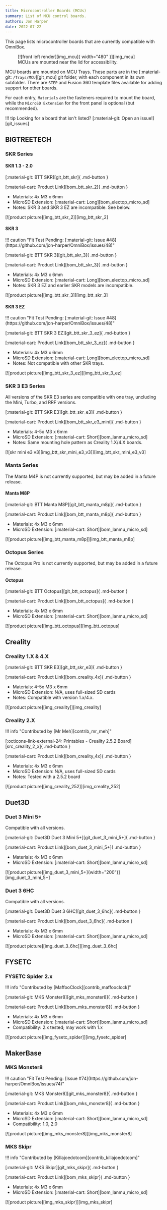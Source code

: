 ```yaml
---
title: Microcontroller Boards (MCUs)
summary: List of MCU control boards.
authors: Jon Harper
date: 2022-07-22
---
```


This page lists microcontroller boards that are currently compatible with OmniBox.

<figure markdown>
  [![front left render][img_mcu]{ width="480" }][img_mcu]
  <figcaption>MCUs are mounted near the lid for accessibility.</figcaption>
</figure>

MCU boards are mounted on MCU Trays. These parts are in the [:material-git: `/Trays/MCU`][git_mcu] git folder, with each component in its own subfolder. There are `STEP` and Fusion 360 template files available for adding support for other boards.

For each entry, `Materials` are the fasteners required to mount the board, while the `MicroSD Extension` for the front panel is optional (but recommended).

!!! tip
    Looking for a board that isn't listed? [:material-git: Open an issue!][git_issues]


<!-- Template 
<div markdown class="jh-grid-container jh-grid-2">
<div markdown class="jh-grid-para">
[:material-git: Files: ][git_]{ .md-button }

[:material-cart: Product Link][bom_]{ .md-button }

- Materials:
- MicroSD Extension: 
- Notes:
</div>
<div markdown class="jh-grid-img">
[![product picture][img_]][img_]
</div>
</div>
-->

## BIGTREETECH

### SKR Series

#### SKR 1.3 - 2.0

<div markdown class="jh-grid-container jh-grid-2">
<div markdown class="jh-grid-para">
[:material-git: BTT SKR][git_btt_skr]{ .md-button }

[:material-cart: Product Link][bom_btt_skr_2]{ .md-button }

- Materials: 4x M3 x 6mm
- MicroSD Extension: [:material-cart: Long][bom_electop_micro_sd]
- Notes: SKR 3 and SKR 3 EZ are incompatible. See below.
</div>
<div markdown class="jh-grid-img">
[![product picture][img_btt_skr_2]][img_btt_skr_2]
</div>
</div>

#### SKR 3

<div markdown class="jh-grid-container jh-grid-2">
<div markdown class="jh-grid-para">
!!! caution "Fit Test Pending: [:material-git: Issue #48](https://github.com/jon-harper/OmniBox/issues/48)"

[:material-git: BTT SKR 3][git_btt_skr_3]{ .md-button }

[:material-cart: Product Link][bom_btt_skr_3]{ .md-button }

- Materials: 4x M3 x 6mm
- MicroSD Extension: [:material-cart: Long][bom_electop_micro_sd]
- Notes: SKR 3 EZ and earlier SKR models are incompatible.
</div>
<div markdown class="jh-grid-img">
[![product picture][img_btt_skr_3]][img_btt_skr_3]
</div>
</div>

#### SKR 3 EZ

<div markdown class="jh-grid-container jh-grid-2">
<div markdown class="jh-grid-para">
!!! caution "Fit Test Pending: [:material-git: Issue #48](https://github.com/jon-harper/OmniBox/issues/48)"

[:material-git: BTT SKR 3 EZ][git_btt_skr_3_ez]{ .md-button }

[:material-cart: Product Link][bom_btt_skr_3_ez]{ .md-button }

- Materials: 4x M3 x 6mm
- MicroSD Extension: [:material-cart: Long][bom_electop_micro_sd]
- Notes: Not compatible with other SKR trays.
</div>
<div markdown class="jh-grid-img">
[![product picture][img_btt_skr_3_ez]][img_btt_skr_3_ez]
</div>
</div>

### SKR 3 E3 Series

<div markdown class="jh-grid-container jh-grid-2">
<div markdown class="jh-grid-para">
All versions of the SKR E3 series are compatible with one tray, uncluding the Mini, Turbo, and RRF versions.

[:material-git: BTT SKR E3][git_btt_skr_e3]{ .md-button }

[:material-cart: Product Link][bom_btt_skr_e3_mini]{ .md-button }

- Materials: 4-5x M3 x 6mm
- MicroSD Extension: [:material-cart: Short][bom_lanmu_micro_sd]
- Notes: Same mounting hole pattern as Creality 1.X/4.X boards.
</div>
<div markdown class="jh-grid-img">
[![skr mini e3 v3][img_btt_skr_mini_e3_v3]][img_btt_skr_mini_e3_v3]
</div>
</div>

### Manta Series

The Manta M4P is not currently supported, but may be added in a future release.

#### Manta M8P

<div markdown class="jh-grid-container jh-grid-2">
<div markdown class="jh-grid-para">

[:material-git: BTT Manta M8P][git_btt_manta_m8p]{ .md-button }

[:material-cart: Product Link][bom_btt_manta_m8p]{ .md-button }

- Materials: 4x M3 x 6mm
- MicroSD Extension: [:material-cart: Short][bom_lanmu_micro_sd]
</div>
<div markdown class="jh-grid-img">
[![product picture][img_btt_manta_m8p]][img_btt_manta_m8p]
</div>
</div>

### Octopus Series

The Octopus Pro is not currently supported, but may be added in a future release.
#### Octopus

<div markdown class="jh-grid-container jh-grid-2">
<div markdown class="jh-grid-para">
[:material-git: BTT Octopus][git_btt_octopus]{ .md-button }

[:material-cart: Product Link][bom_btt_octopus]{ .md-button }

- Materials: 4x M3 x 6mm
- MicroSD Extension: [:material-cart: Short][bom_lanmu_micro_sd]
</div>
<div markdown class="jh-grid-img">
[![product picture][img_btt_octopus]][img_btt_octopus]
</div>
</div>

## Creality

### Creality 1.X & 4.X

<div markdown class="jh-grid-container jh-grid-2">
<div markdown class="jh-grid-para">
[:material-git: BTT SKR E3][git_btt_skr_e3]{ .md-button }

[:material-cart: Product Link][bom_creality_4x]{ .md-button }

- Materials: 4-5x M3 x 6mm
- MicroSD Extension: N/A, uses full-sized SD cards
- Notes: Compatible with version 1.x/4.x.
</div>
<div markdown class="jh-grid-img">
[![product picture][img_creality]][img_creality]
</div>
</div>

### Creality 2.X

<div markdown class="jh-grid-container jh-grid-2">
<div markdown class="jh-grid-para">

!!! info "Contributed by [Mr Meh][contrib_mr_meh]"

[:octicons-link-external-24: Printables - Creality 2.5.2 Board][src_creality_2_x]{ .md-button }

[:material-cart: Product Link][bom_creality_4x]{ .md-button }

- Materials: 4x M3 x 6mm
- MicroSD Extension: N/A, uses full-sized SD cards
- Notes: Tested with a 2.5.2 board
</div>
<div markdown class="jh-grid-img">
[![product picture][img_creality_252]][img_creality_252]
</div>
</div>

## Duet3D

### Duet 3 Mini 5+ 

<div markdown class="jh-grid-container jh-grid-2">
<div markdown class="jh-grid-para">
Compatible with all versions.

[:material-git: Duet3D Duet 3 Mini 5+][git_duet_3_mini_5+]{ .md-button }

[:material-cart: Product Link][bom_duet_3_mini_5+]{ .md-button }

- Materials: 4x M3 x 6mm
- MicroSD Extension: [:material-cart: Short][bom_lanmu_micro_sd]

</div>
<div markdown class="jh-grid-img">
[![product picture][img_duet_3_mini_5+]{width="200"}][img_duet_3_mini_5+]

</div>
</div>

### Duet 3 6HC

<div markdown class="jh-grid-container jh-grid-2">
<div markdown class="jh-grid-para">
Compatible with all versions.

[:material-git: Duet3D Duet 3 6HC][git_duet_3_6hc]{ .md-button }

[:material-cart: Product Link][bom_duet_3_6hc]{ .md-button }

- Materials: 4x M3 x 6mm
- MicroSD Extension: [:material-cart: Short][bom_lanmu_micro_sd]

</div>
<div markdown class="jh-grid-img">
[![product picture][img_duet_3_6hc]][img_duet_3_6hc]
</div>
</div>

## FYSETC

### FYSETC Spider 2.x

<div markdown class="jh-grid-container jh-grid-2">
<div markdown class="jh-grid-para">
!!! info "Contributed by [MaffooClock][contrib_maffooclock]"

[:material-git: MKS Monster8][git_mks_monster8]{ .md-button }

[:material-cart: Product Link][bom_mks_monster8]{ .md-button }

- Materials: 4x M3 x 6mm
- MicroSD Extension: [:material-cart: Short][bom_lanmu_micro_sd]
- Compatibility: 2.x tested; may work with 1.x
</div>
<div markdown class="jh-grid-img">
[![product picture][img_fysetc_spider]][img_fysetc_spider]

</div>
</div>

## MakerBase

### MKS Monster8

<div markdown class="jh-grid-container jh-grid-2">
<div markdown class="jh-grid-para">
!!! caution "Fit Test Pending: [Issue #74](https://github.com/jon-harper/OmniBox/issues/74)"

[:material-git: MKS Monster8][git_mks_monster8]{ .md-button }

[:material-cart: Product Link][bom_mks_monster8]{ .md-button }

- Materials: 4x M3 x 6mm
- MicroSD Extension: [:material-cart: Short][bom_lanmu_micro_sd]
- Compatibility: 1.0, 2.0
</div>
<div markdown class="jh-grid-img">
[![product picture][img_mks_monster8]][img_mks_monster8]

</div>
</div>

### MKS Skipr

<div markdown class="jh-grid-container jh-grid-2">
<div markdown class="jh-grid-para">
!!! info "Contributed by [Killajoedotcom][contrib_killajoedotcom]"

[:material-git: MKS Skipr][git_mks_skipr]{ .md-button }

[:material-cart: Product Link][bom_mks_skipr]{ .md-button }

- Materials: 4x M3 x 6mm
- MicroSD Extension: [:material-cart: Short][bom_lanmu_micro_sd]

</div>
<div markdown class="jh-grid-img">
[![product picture][img_mks_skipr]][img_mks_skipr]
</div>
</div>

[img_mcu]: ../img/components/mcu.webp

[img_btt_octopus]: ../img/parts/btt_octopus_1.webp
[img_btt_skr_2]: ../img/parts/btt_skr_2.webp
[img_btt_skr_3]: ../img/parts/btt_skr_3.webp
[img_btt_skr_3_ez]: ../img/parts/btt_skr_3_ez.webp
[img_btt_manta_m8p]: ../img/parts/btt_manta_m8p.webp
[img_creality]: ../img/parts/creality_board.webp
[img_creality_252]: ../img/parts/creality_2_5_2.webp
[img_btt_skr_e3_turbo]: ../img/parts/btt_skr_e3_turbo.webp
[img_btt_skr_mini_e3_v3]: ../img/parts/btt_skr_mini_e3_v3.webp
[img_duet_3_mini_5+]: ../img/parts/duet3_mini_5plus.webp
[img_duet_3_6hc]: ../img/parts/duet3_6hc.webp
[img_mks_monster8]: ../img/parts/mks_monster8.webp
[img_mks_skipr]: ../img/parts/mks_skipr.webp
[img_fysetc_spider]: ../img/parts/fysetc_spider_2_2.webp